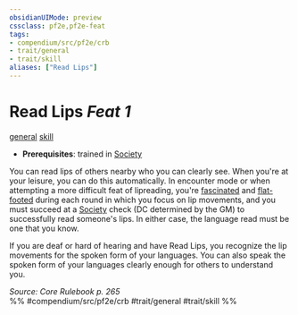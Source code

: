 ```yaml
---
obsidianUIMode: preview
cssclass: pf2e,pf2e-feat
tags:
- compendium/src/pf2e/crb
- trait/general
- trait/skill
aliases: ["Read Lips"]
---
```

# Read Lips  *Feat 1*  
[general](../../Rules/traits/general.md)  [skill](../../Rules/traits/skill.md)  

- **Prerequisites**: trained in [Society](../skills.md#Society)

You can read lips of others nearby who you can clearly see. When you're at your leisure, you can do this automatically. In encounter mode or when attempting a more difficult feat of lipreading, you're [fascinated](../../Rules/conditions.md#Fascinated) and [flat-footed](../../Rules/conditions.md#Flat-footed) during each round in which you focus on lip movements, and you must succeed at a [Society](../skills.md#Society) check (DC determined by the GM) to successfully read someone's lips. In either case, the language read must be one that you know.

If you are deaf or hard of hearing and have Read Lips, you recognize the lip movements for the spoken form of your languages. You can also speak the spoken form of your languages clearly enough for others to understand you.

*Source: Core Rulebook p. 265*  
%% #compendium/src/pf2e/crb #trait/general #trait/skill %%